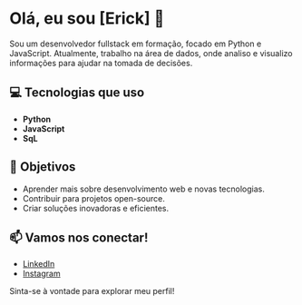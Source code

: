 # Olá, eu sou [Erick] 👋

Sou um desenvolvedor fullstack em formação, focado em Python e JavaScript. Atualmente, trabalho na área de dados, onde analiso e visualizo informações para ajudar na tomada de decisões. 

## 💻 Tecnologias que uso

- **Python**
- **JavaScript**
- **SqL**

## 🚀 Objetivos

- Aprender mais sobre desenvolvimento web e novas tecnologias.
- Contribuir para projetos open-source.
- Criar soluções inovadoras e eficientes.

## 📫 Vamos nos conectar!

- [LinkedIn](https://www.linkedin.com/in/erickram0s)
- [Instagram](https://www.instagram.com/erickram0s)

Sinta-se à vontade para explorar meu perfil!

